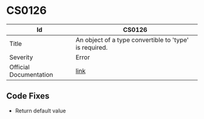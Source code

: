 # CS0126

| Id                     | CS0126                                                            |
| ---------------------- | ----------------------------------------------------------------- |
| Title                  | An object of a type convertible to 'type' is required\.           |
| Severity               | Error                                                             |
| Official Documentation | [link](http://docs.microsoft.com/en-us/dotnet/csharp/misc/cs0126) |

## Code Fixes

* Return default value
